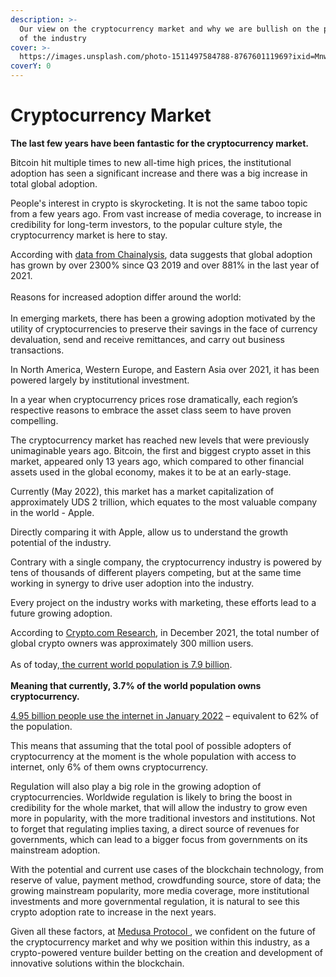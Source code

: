 ```yaml
---
description: >-
  Our view on the cryptocurrency market and why we are bullish on the potential
  of the industry
cover: >-
  https://images.unsplash.com/photo-1511497584788-876760111969?ixid=MnwxMjA3fDB8MHxwaG90by1wYWdlfHx8fGVufDB8fHx8&ixlib=rb-1.2.1&auto=format&fit=crop&w=3432&q=80
coverY: 0
---
```


# Cryptocurrency Market

**The last few years have been fantastic for the cryptocurrency market.**

Bitcoin hit multiple times to new all-time high prices, the institutional adoption has seen a significant increase and there was a big increase in total global adoption.

People's interest in crypto is skyrocketing. It is not the same taboo topic from a few years ago. From vast increase of media coverage, to increase in credibility for long-term investors, to the popular culture style, the cryptocurrency market is here to stay.

According with [data from Chainalysis](https://blog.chainalysis.com/reports/2021-global-crypto-adoption-index/), data suggests that global adoption has grown by over 2300% since Q3 2019 and over 881% in the last year of 2021. \
\
Reasons for increased adoption differ around the world:\
&#x20;\
In emerging markets, there has been a growing adoption motivated by the utility of cryptocurrencies to preserve their savings in the face of currency devaluation, send and receive remittances, and carry out business transactions.

In North America, Western Europe, and Eastern Asia over 2021, it has been powered largely by institutional investment.&#x20;

In a year when cryptocurrency prices rose dramatically, each region’s respective reasons to embrace the asset class seem to have proven compelling.

The cryptocurrency market has reached new levels that were previously unimaginable years ago. Bitcoin, the first and biggest crypto asset in this market, appeared only 13 years ago, which compared to other financial assets used in the global economy, makes it to be at an early-stage.

Currently (May 2022), this market has a market capitalization of approximately UDS 2 trillion, which equates to the most valuable company in the world - Apple.&#x20;

Directly comparing it with Apple, allow us to understand the growth potential of the industry.&#x20;

Contrary with a single company, the cryptocurrency industry is powered by tens of thousands of different players competing, but at the same time working in synergy to drive user adoption into the industry.

Every project on the industry works with marketing, these efforts lead to a future growing adoption.

According to [Crypto.com Research](https://finance.yahoo.com/news/global-crypto-users-reach-1-101646507.html), in December 2021, the total number of global crypto owners was approximately 300 million users. \
\
As of today,[ the current world population is 7.9 billion](https://www.worldometers.info/world-population/). \
\
**Meaning that currently, 3.7% of the world population owns cryptocurrency.**&#x20;

[4.95 billion people use the internet in January 2022](https://datareportal.com/global-digital-overview#:\~:text=4.95%20billion%20people%20around%20the,our%20journey%20towards%20universal%20accessibility.) – equivalent to 62% of the population.&#x20;

This means that assuming that the total pool of possible adopters of cryptocurrency at the moment is the whole population with access to internet, only 6% of them owns cryptocurrency.

Regulation will also play a big role in the growing adoption of cryptocurrencies. Worldwide regulation is likely to bring the boost in credibility for the whole market, that will allow the industry to grow even more in popularity, with the more traditional investors and institutions. Not to forget that regulating implies taxing, a direct source of revenues for governments, which can lead to a bigger focus from governments on its mainstream adoption.

With the potential and current use cases of the blockchain technology, from reserve of value, payment method, crowdfunding source, store of data; the growing mainstream popularity, more media coverage, more institutional investments and more governmental regulation, it is natural to see this crypto adoption rate to increase in the next years.&#x20;

Given all these factors, at [Medusa Protocol ](https://medusaprotocol.com), we confident on the future of the cryptocurrency market and why we position within this industry, as a crypto-powered venture builder betting on the creation and development of innovative solutions within the blockchain.

